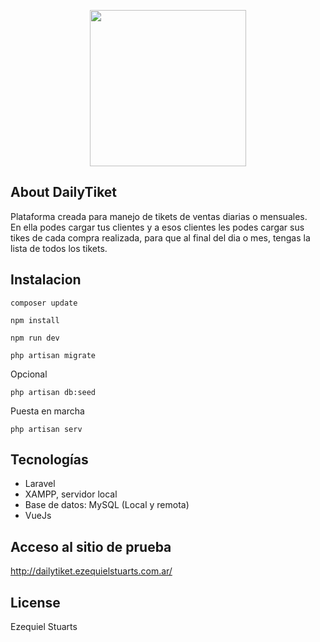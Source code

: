 <p align="center"><img src="http://dailytiket.ezequielstuarts.com.ar/images/dt.png" width="250"></p>

<!-- <p align="center">
<a href="https://travis-ci.org/laravel/framework"><img src="https://travis-ci.org/laravel/framework.svg" alt="Build Status"></a>
<a href="https://packagist.org/packages/laravel/framework"><img src="https://poser.pugx.org/laravel/framework/d/total.svg" alt="Total Downloads"></a>
<a href="https://packagist.org/packages/laravel/framework"><img src="https://poser.pugx.org/laravel/framework/v/stable.svg" alt="Latest Stable Version"></a>
<a href="https://packagist.org/packages/laravel/framework"><img src="https://poser.pugx.org/laravel/framework/license.svg" alt="License"></a>
</p> -->

## About DailyTiket

Plataforma creada para manejo de tikets de ventas diarias o mensuales. <br/>
En ella podes cargar tus clientes y a esos clientes les podes cargar sus tikes de cada compra realizada, para que al final del dia o mes, tengas la lista de todos los tikets.

## Instalacion
~~~
composer update
~~~
~~~
npm install
~~~
~~~
npm run dev
~~~
~~~
php artisan migrate
~~~
Opcional
~~~
php artisan db:seed
~~~
Puesta en marcha
~~~
php artisan serv
~~~

## Tecnologías

- Laravel
- XAMPP, servidor local
- Base de datos: MySQL (Local y remota)
- VueJs

## Acceso al sitio de prueba
http://dailytiket.ezequielstuarts.com.ar/

## License

Ezequiel Stuarts